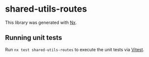 # shared-utils-routes

This library was generated with [Nx](https://nx.dev).

## Running unit tests

Run `nx test shared-utils-routes` to execute the unit tests via [Vitest](https://vitest.dev/).
